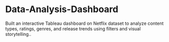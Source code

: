 # Data-Analysis-Dashboard
Built an interactive Tableau dashboard on Netflix dataset to analyze content types, ratings, genres, and release trends using filters and visual storytelling.. 
